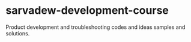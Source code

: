 # sarvadew-development-course
Product development and troubleshooting codes and ideas samples and solutions.
